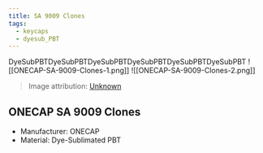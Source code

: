```yaml
---
title: SA 9009 Clones
tags:
  - keycaps
  - dyesub_PBT
---
```

DyeSubPBTDyeSubPBTDyeSubPBTDyeSubPBTDyeSubPBTDyeSubPBT
![[ONECAP-SA-9009-Clones-1.png]]
![[ONECAP-SA-9009-Clones-2.png]]

> Image attribution: [Unknown](https://www.newegg.com/p/0GA-08NW-00633)

## ONECAP SA 9009 Clones

- Manufacturer: ONECAP
- Material: Dye-Sublimated PBT